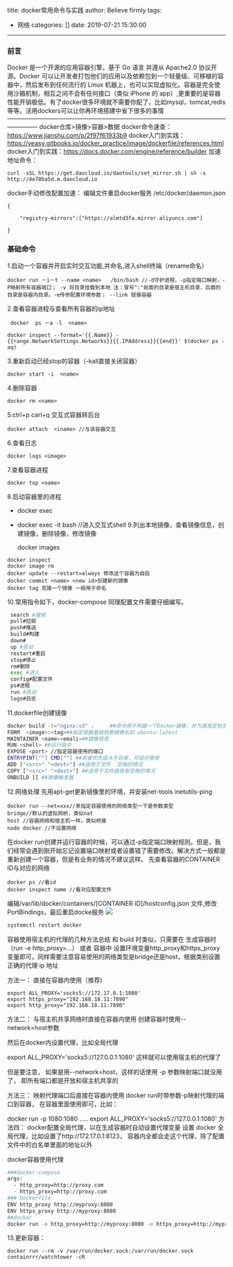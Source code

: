 title: docker常用命令与实践
author: Believe firmly
tags:

  - 网络
categories: []
date: 2019-07-21 15:30:00
---
### 前言
Docker 是一个开源的应用容器引擎，基于 Go 语言 并遵从 Apache2.0 协议开源。Docker 可以让开发者打包他们的应用以及依赖包到一个轻量级、可移植的容器中，然后发布到任何流行的 Linux 机器上，也可以实现虚拟化。容器是完全使用沙箱机制，相互之间不会有任何接口（类似 iPhone 的 app）,更重要的是容器性能开销极低。有了docker很多环境就不需要你配了，比如mysql，tomcat,redis等等。活用dockers可以让你再环境搭建中省下很多的事情
—————————————————————————————————————————
docker仓库>镜像>容器>数据
docker命令速查：https://www.jianshu.com/p/2f97f61933b9
docker入门到实践：https://yeasy.gitbooks.io/docker_practice/image/dockerfile/references.html
docker入门到实践：https://docs.docker.com/engine/reference/builder
加速地址命令：
    

    curl -sSL https://get.daocloud.io/daotools/set_mirror.sh | sh -s http://4e70ba5d.m.daocloud.io

docker手动修改配置加速：
编辑文件重启docker服务
/etc/docker/daemon.json

```
{

    "registry-mirrors":["https://almtd3fa.mirror.aliyuncs.com"]      

}

```

### 基础命令
1.启动一个容器并开启实时交互功能,并命名,进入shell终端（rename命名）

	docker run －i－t --name <name> 	/bin/bash //-d守护进程，-p指定端口映射，-P映射所有容器端口； -v 将目录挂载到本地 注：冒号":"前面的目录是宿主机目录，后面的目录是容器内目录。-e传参配置环境参数； --link 链接容器

2.查看容器进程与查看所有容器的ip地址

  	 docker  ps －a -l  <name>
  	
  	docker inspect --format='{{.Name}} - {{range.NetworkSettings.Networks}}{{.IPAddress}}{{end}}' $(docker ps -aq)
3.重新启动已经stop的容器（-kall直接关闭容器）

    docker start -i  <name>   
4.删除容器

	docker rm <name>
5.ctrl+p carl+q 交互式容器转后台   
	
    docker attach  <iname> //与该容器交互
<!--more-->    
6.查看日志

	docker logs <image>

7.查看容器进程

    docker top <name>
8.启动容器里的进程

   - docker exec <name>
   - docker exec -it <name> bash //进入交互式shell
	9.列出本地镜像，查看镜像信息，创建镜像，删除镜像，修改镜像
	
	 docker images

    docker inspect
    docker image rm
    docker update --restart=always 修改这个容器为自启
    docker commit <name> <new id>创建新的镜像
    docker tag 克隆一个镜像 一般用于命名



10.常用指令如下，docker-compose 同理配置文件需要仔细编写。

```bash
 search #搜索
 pull#拉取
 push#推送
 build#构建
 down#
 up #启动
 restart#重启
 stop#停止
 rm#删除
 exec #进入
 config#配置文件
 ps#进程
 run #启动
 logs#日志
```
11.dockerfile创建镜像

```bash
docker build -t="nginx:v3" .	 ##命令用于构建一个Docker镜像，并为其指定标签为nginx:v3，镜像的构建内容来自当前目录下的Dockerfile。
FORM  <image>:<tag>##指定容器基础依赖镜像名如 ubuntu:latest 
MAINTAINER <name><emali>##镜像信息
RUN <shell> ##运行指令
EXPOSE <port> //指定容器使用的端口
ENTRYPINT[""] CMD[""] ##前者优先级大于后者，可组合使用
ADD ["<src>" "<dest>"] ##适用于文件	空格的情况
COPY ["<src>" "<dest>"] ##适用于文件路径有空格的情况
ONBUILD [] ##镜像触发器
```
12.网络处理
先用apt-get更新镜像里的环境，并安装net-tools  inetutils-ping
	

    docker run --net=xxx//来指定容器使用的网络类型一下是参数类型
    bridge//默认的虚拟网桥，类似nat
    host //容器网络和宿主机一样，类似桥接
    node docker //不设置网络


在docker run创建并运行容器的时候，可以通过-p指定端口映射规则。但是，我们经常会遇到刚开始忘记设置端口映射或者设置错了需要修改。解决方式一般都是重新创建一个容器，但是有业务的情况不建议这样。
先查看容器的CONTAINER ID与对应的网络
```shell
docker ps //看id
docker inspect name //看对应配置文件
```
编辑/var/lib/docker/containers/[CONTAINER ID]/hostconfig.json 文件,修改PortBindings，最后重启docke服务
![](https://i.niupic.com/images/2020/10/06/8LNA.png)

```bash
systemctl restart docker
```

容器使用宿主机的代理的几种方法总结
和 build 时类似，只需要在 生成容器时（run -e http_proxy=...） 或者 容器中 设置环境变量http_proxy和https_proxy变量即可，同样需要注意容易使用的网络类型是bridge还是host，根据类别设置正确的代理 ip 地址

方法一： 直接在容器内使用（推荐)

``` 
export ALL_PROXY='socks5://172.17.0.1:1080'
export https_proxy="192.168.18.11:7890"
export http_proxy="192.168.18.11:7890"

```

方法二： 与宿主机共享网络时直接在容器内使用
创建容器时使用--network=host参数

然后在docker内设置代理，比如全局代理

export ALL_PROXY='socks5://127.0.0.1:1080'
这样就可以使用宿主机的代理了

但是要注意， 如果是用--network=host，这样的话使用 -p 参数映射端口就没用了， 即所有端口都是开放和宿主机共享的

方法三： 映射代理端口后直接在容器内使用
docker run时带参数-p映射代理的端口到容器， 在容器里面使用即可，比如：

docker run  -p 1080:1080 .....
export ALL_PROXY='socks5://127.0.0.1:1080'
方法四： docker配置全局代理，以在生成容器时自动设置代理变量
设置 docker 全局代理，比如设置了http://172.17.0.1:8123， 容器内全都会走这个代理，除了配置文件中的白名单里面的地址以外

docker容器使用代理

```bash
###docker-compose
args:
  - http_proxy=http://proxy.com
  - https_proxy=http://proxy.com
### Dockerfile 
ENV http_proxy http://myproxy:8080
ENV https_proxy http://myproxy:8080
##docker
docker run -e http_proxy=http://myproxy:8080 -e https_proxy=http://myproxy:8080 myimage

```

13.更新容器：

```shell
docker run --rm -v /var/run/docker.sock:/var/run/docker.sock containrrr/watchtower -cR 
```



